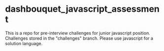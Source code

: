 # dashbouquet_javascript_assessment
This is a repo for pre-interview challenges for junior javascript position. Challenges stored in the "challenges" branch. Please use javascript for a solution language.
